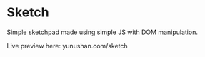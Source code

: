 # Sketch
Simple sketchpad made using simple JS with DOM manipulation.

Live preview here: yunushan.com/sketch
